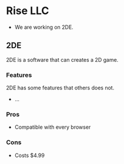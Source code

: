 # Rise LLC
- We are working on 2DE.
## 2DE
2DE is a software that can creates a 2D game.
### Features
2DE has some features that others does not.
- ...
### Pros
- Compatible with every browser
### Cons
- Costs $4.99